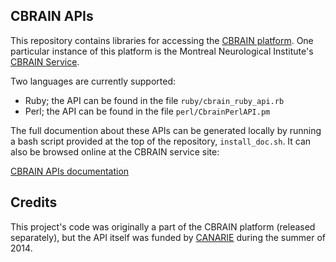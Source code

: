 
## CBRAIN APIs

This repository contains libraries for accessing the [CBRAIN platform](https://github.com/aces/cbrain). One particular instance of this platform is the Montreal Neurological Institute's [CBRAIN Service](https://portal.cbrain.mcgill.ca/).

Two languages are currently supported:

* Ruby; the API can be found in the file ``ruby/cbrain_ruby_api.rb``
* Perl; the API can be found in the file ``perl/CbrainPerlAPI.pm``

The full documention about these APIs can be generated locally
by running a bash script provided at the top of the repository,
``install_doc.sh``. It can also be browsed online at the
CBRAIN service site:

[CBRAIN APIs documentation](https://portal.cbrain.mcgill.ca/service/doc)

## Credits

This project's code was originally a part of the CBRAIN platform
(released separately), but the API itself was funded by [CANARIE](http://www.canarie.ca/)
during the summer of 2014.

